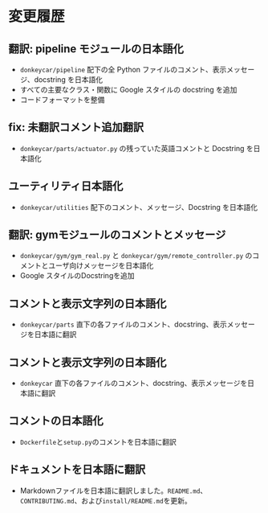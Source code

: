 # 変更履歴

## 翻訳: pipeline モジュールの日本語化
- `donkeycar/pipeline` 配下の全 Python ファイルのコメント、表示メッセージ、docstring を日本語化
- すべての主要なクラス・関数に Google スタイルの docstring を追加
- コードフォーマットを整備

## fix: 未翻訳コメント追加翻訳
- `donkeycar/parts/actuator.py` の残っていた英語コメントと Docstring を日本語化

## ユーティリティ日本語化
- `donkeycar/utilities` 配下のコメント、メッセージ、Docstring を日本語化

## 翻訳: gymモジュールのコメントとメッセージ
- `donkeycar/gym/gym_real.py` と `donkeycar/gym/remote_controller.py` のコメントとユーザ向けメッセージを日本語化
- Google スタイルのDocstringを追加

## コメントと表示文字列の日本語化
- `donkeycar/parts` 直下の各ファイルのコメント、docstring、表示メッセージを日本語に翻訳

## コメントと表示文字列の日本語化
- `donkeycar` 直下の各ファイルのコメント、docstring、表示メッセージを日本語に翻訳

## コメントの日本語化
- `Dockerfile`と`setup.py`のコメントを日本語に翻訳

## ドキュメントを日本語に翻訳
- Markdownファイルを日本語に翻訳しました。`README.md`、`CONTRIBUTING.md`、および`install/README.md`を更新。
